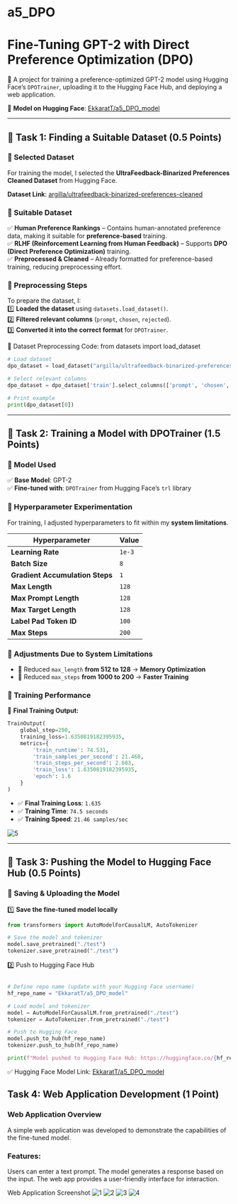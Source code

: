 # a5_DPO

# Fine-Tuning GPT-2 with Direct Preference Optimization (DPO)

🚀 A project for training a preference-optimized GPT-2 model using Hugging Face’s `DPOTrainer`, uploading it to the Hugging Face Hub, and deploying a web application.

📌 **Model on Hugging Face**: [EkkaratT/a5_DPO_model](https://huggingface.co/EkkaratT/a5_DPO_model)


---

## 📌 Task 1: Finding a Suitable Dataset (0.5 Points)

### 📍 Selected Dataset
For training the model, I selected the **UltraFeedback-Binarized Preferences Cleaned Dataset** from Hugging Face.

 **Dataset Link**: [argilla/ultrafeedback-binarized-preferences-cleaned](https://huggingface.co/datasets/argilla/ultrafeedback-binarized-preferences-cleaned)

### 📍 Suitable Dataset
✅ **Human Preference Rankings** – Contains human-annotated preference data, making it suitable for **preference-based** training.  
✅ **RLHF (Reinforcement Learning from Human Feedback)** – Supports **DPO (Direct Preference Optimization)** training.  
✅ **Preprocessed & Cleaned** – Already formatted for preference-based training, reducing preprocessing effort.  

### 📍 Preprocessing Steps
To prepare the dataset, I:  
1️⃣ **Loaded the dataset** using `datasets.load_dataset()`.  
2️⃣ **Filtered relevant columns** (`prompt`, `chosen`, `rejected`).  
3️⃣ **Converted it into the correct format** for `DPOTrainer`.  

📌 Dataset Preprocessing Code:
from datasets import load_dataset

```python
# Load dataset
dpo_dataset = load_dataset("argilla/ultrafeedback-binarized-preferences-cleaned")

# Select relevant columns
dpo_dataset = dpo_dataset['train'].select_columns(['prompt', 'chosen', 'rejected'])

# Print example
print(dpo_dataset[0])
```

---

## 📌 Task 2: Training a Model with DPOTrainer (1.5 Points)

### 📍 Model Used
✅ **Base Model**: GPT-2  
✅ **Fine-tuned with**: `DPOTrainer` from Hugging Face’s `trl` library  

### 📍 Hyperparameter Experimentation
For training, I adjusted hyperparameters to fit within my **system limitations**.

| Hyperparameter | Value |
|---------------|-------|
| **Learning Rate** | `1e-3` |
| **Batch Size** | `8` |
| **Gradient Accumulation Steps** | `1` |
| **Max Length** | `128` |
| **Max Prompt Length** | `128` |
| **Max Target Length** | `128` |
| **Label Pad Token ID** | `100` |
| **Max Steps** | `200` |

### 📍 Adjustments Due to System Limitations
- 🔹 Reduced `max_length` **from 512 to 128** → **Memory Optimization**  
- 🔹 Reduced `max_steps` **from 1000 to 200** → **Faster Training**  

### 📍 Training Performance
📌 **Final Training Output:**  

```python
TrainOutput(
    global_step=200,
    training_loss=1.6350819182395935,
    metrics={
        'train_runtime': 74.531,
        'train_samples_per_second': 21.468,
        'train_steps_per_second': 2.683,
        'train_loss': 1.6350819182395935,
        'epoch': 1.6
    }
)
```

- ✅ **Final Training Loss**: `1.635`  
- ✅ **Training Time**: `74.5 seconds`  
- ✅ **Training Speed**: `21.46 samples/sec`  

![5](https://github.com/user-attachments/assets/46e54b68-a043-4374-95f9-ce21eb146183)

---

## 📌 Task 3: Pushing the Model to Hugging Face Hub (0.5 Points)

### 📍 Saving & Uploading the Model

1️⃣ **Save the fine-tuned model locally**  

```python
from transformers import AutoModelForCausalLM, AutoTokenizer

# Save the model and tokenizer
model.save_pretrained("./test")
tokenizer.save_pretrained("./test")
```

2️⃣ Push to Hugging Face Hub
```python

# Define repo name (update with your Hugging Face username)
hf_repo_name = "EkkaratT/a5_DPO_model"

# Load model and tokenizer
model = AutoModelForCausalLM.from_pretrained("./test")
tokenizer = AutoTokenizer.from_pretrained("./test")

# Push to Hugging Face
model.push_to_hub(hf_repo_name)
tokenizer.push_to_hub(hf_repo_name)

print(f"Model pushed to Hugging Face Hub: https://huggingface.co/{hf_repo_name}")
```

✅ Hugging Face Model Link: [EkkaratT/a5_DPO_model](https://huggingface.co/EkkaratT/a5_DPO_model)
 
## Task 4: Web Application Development (1 Point)
### Web Application Overview
A simple web application was developed to demonstrate the capabilities of the fine-tuned model.

### Features:
Users can enter a text prompt.
The model generates a response based on the input.
The web app provides a user-friendly interface for interaction.

Web Application Screenshot
![1](https://github.com/user-attachments/assets/af77b400-2d64-4c14-ae93-b086ee9cf31e)
![2](https://github.com/user-attachments/assets/535ec5d0-279f-43a6-b268-9eafbcd99404)
![3](https://github.com/user-attachments/assets/3cdf8c52-41c2-46c1-8625-bbddf18879f5)
![4](https://github.com/user-attachments/assets/c5bebe32-befd-4d72-af15-babdc7628ec3)



